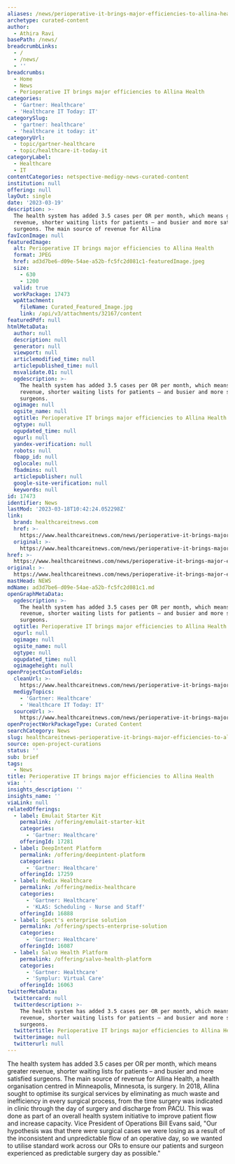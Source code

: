 ```yaml
---
aliases: /news/perioperative-it-brings-major-efficiencies-to-allina-health
archetype: curated-content
author:
  - Athira Ravi
basePath: /news/
breadcrumbLinks:
  - /
  - /news/
  - ''
breadcrumbs:
  - Home
  - News
  - Perioperative IT brings major efficiencies to Allina Health
categories:
  - 'Gartner: Healthcare'
  - 'Healthcare IT Today: IT'
categorySlug:
  - 'gartner: healthcare'
  - 'healthcare it today: it'
categoryUrl:
  - topic/gartner-healthcare
  - topic/healthcare-it-today-it
categoryLabel:
  - Healthcare
  - IT
contentCategories: netspective-medigy-news-curated-content
institution: null
offering: null
layOut: single
date: '2023-03-19'
description: >-
  The health system has added 3.5 cases per OR per month, which means greater
  revenue, shorter waiting lists for patients – and busier and more satisfied
  surgeons. The main source of revenue for Allina 
favIconImage: null
featuredImage:
  alt: Perioperative IT brings major efficiencies to Allina Health
  format: JPEG
  href: ad3d7be6-d09e-54ae-a52b-fc5fc2d081c1-featuredImage.jpeg
  size:
    - 630
    - 1200
  valid: true
  workPackage: 17473
  wpAttachment:
    fileName: Curated_Featured_Image.jpg
    link: /api/v3/attachments/32167/content
featuredPdf: null
htmlMetaData:
  author: null
  description: null
  generator: null
  viewport: null
  articlemodified_time: null
  articlepublished_time: null
  msvalidate.01: null
  ogdescription: >-
    The health system has added 3.5 cases per OR per month, which means greater
    revenue, shorter waiting lists for patients – and busier and more satisfied
    surgeons.
  ogimage: null
  ogsite_name: null
  ogtitle: Perioperative IT brings major efficiencies to Allina Health
  ogtype: null
  ogupdated_time: null
  ogurl: null
  yandex-verification: null
  robots: null
  fbapp_id: null
  oglocale: null
  fbadmins: null
  articlepublisher: null
  google-site-verification: null
  keywords: null
id: 17473
identifier: News
lastMod: '2023-03-18T10:42:24.052298Z'
link:
  brand: healthcareitnews.com
  href: >-
    https://www.healthcareitnews.com/news/perioperative-it-brings-major-efficiencies-allina-health
  original: >-
    https://www.healthcareitnews.com/news/perioperative-it-brings-major-efficiencies-allina-health
href: >-
  https://www.healthcareitnews.com/news/perioperative-it-brings-major-efficiencies-allina-health
original: >-
  https://www.healthcareitnews.com/news/perioperative-it-brings-major-efficiencies-allina-health
mastHead: NEWS
mdName: ad3d7be6-d09e-54ae-a52b-fc5fc2d081c1.md
openGraphMetaData:
  ogdescription: >-
    The health system has added 3.5 cases per OR per month, which means greater
    revenue, shorter waiting lists for patients – and busier and more satisfied
    surgeons.
  ogtitle: Perioperative IT brings major efficiencies to Allina Health
  ogurl: null
  ogimage: null
  ogsite_name: null
  ogtype: null
  ogupdated_time: null
  ogimageheight: null
openProjectCustomFields:
  cleanUrl: >-
    https://www.healthcareitnews.com/news/perioperative-it-brings-major-efficiencies-allina-health
  medigyTopics:
    - 'Gartner: Healthcare'
    - 'Healthcare IT Today: IT'
  sourceUrl: >-
    https://www.healthcareitnews.com/news/perioperative-it-brings-major-efficiencies-allina-health
openProjectWorkPackageType: Curated Content
searchCategory: News
slug: healthcareitnews-perioperative-it-brings-major-efficiencies-to-allina-health
source: open-project-curations
status: ''
sub: brief
tags:
  - News
title: Perioperative IT brings major efficiencies to Allina Health
via: ' '
insights_description: ''
insights_name: ''
viaLink: null
relatedOfferings:
  - label: Emulait Starter Kit
    permalink: /offering/emulait-starter-kit
    categories:
      - 'Gartner: Healthcare'
    offeringId: 17281
  - label: DeepIntent Platform
    permalink: /offering/deepintent-platform
    categories:
      - 'Gartner: Healthcare'
    offeringId: 17259
  - label: Medix Healthcare
    permalink: /offering/medix-healthcare
    categories:
      - 'Gartner: Healthcare'
      - 'KLAS: Scheduling - Nurse and Staff'
    offeringId: 16888
  - label: Spect's enterprise solution
    permalink: /offering/spects-enterprise-solution
    categories:
      - 'Gartner: Healthcare'
    offeringId: 16087
  - label: Salvo Health Platform
    permalink: /offering/salvo-health-platform
    categories:
      - 'Gartner: Healthcare'
      - 'Symplur: Virtual Care'
    offeringId: 16063
twitterMetaData:
  twittercard: null
  twitterdescription: >-
    The health system has added 3.5 cases per OR per month, which means greater
    revenue, shorter waiting lists for patients – and busier and more satisfied
    surgeons.
  twittertitle: Perioperative IT brings major efficiencies to Allina Health
  twitterimage: null
  twitterurl: null
---
```

<p>The health system has added 3.5 cases per OR per month, which means greater revenue, shorter waiting lists for patients – and busier and more satisfied surgeons. The main source of revenue for Allina Health, a health organisation centred in Minneapolis, Minnesota, is surgery. In 2018, Allina sought to optimise its surgical services by eliminating as much waste and inefficiency in every surgical process, from the time surgery was indicated in clinic through the day of surgery and discharge from PACU. This was done as part of an overall health system initiative to improve patient flow and increase capacity. Vice President of Operations Bill Evans said, "Our hypothesis was that there were surgical cases we were losing as a result of the inconsistent and unpredictable flow of an operative day, so we wanted to utilise standard work across our ORs to ensure our patients and surgeon experienced as predictable surgery day as possible."</p>